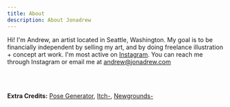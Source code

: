 ```yaml
---
title: About
description: About Jonadrew
---
```


Hi! I'm Andrew, an artist located in Seattle, Washington. My goal is to be financially independent by selling my art, and by doing freelance illustration + concept art work. I'm most active on [Instagram](https://www.instagram.com/jonadrew_/). You can reach me through Instagram or email me at andrew@jonadrew.com

<br />
<br />

**Extra Credits:** [Pose Generator](../pose/), [Itch-](https://jonadrew.itch.io/), [Newgrounds-](https://jonadrew.newgrounds.com)
 
  <!-- but I also have a gallery up on 
 [Daily Paint Works](https://www.dailypaintworks.com/Artists/-jonadrew-13091) for most of 
 my oil paintings -->


<br />
<br />

